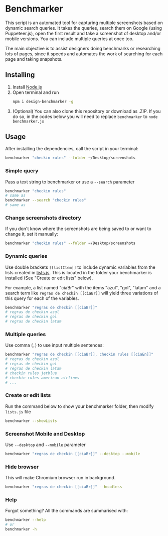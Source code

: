 # Benchmarker
This script is an automated tool for capturing multiple screenshots based on dynamic search queries. It takes the queries, search them on Google (using Puppeteer.js), open the first result and take a screenshot of desktop and/or mobile versions. You can include multiple queries at once too.

The main objective is to assist designers doing benchmarks or researching lots of pages, since it speeds and automates the work of searching for each page and taking snapshots.

## Installing
1. Install [Node.js](https://nodejs.org/en/download/)
2. Open terminal and run
    ```bash
    npm i design-benchmarker -g
    ```
3. (Optional) You can also clone this repository or download as .ZIP. If you do so, in the codes below you will need to replace `benchmarker` to `node benchmarker.js`

## Usage
After installing the dependencies, call the script in your terminal:
```bash
benchmarker "checkin rules" --folder ~/Desktop/screenshots
```

### Simple query
Pass a text string to benchmarker or use a `--search` parameter
```bash
benchmarker "checkin rules"
# same as
benchmarker --search "checkin rules"
# same as
```

### Change screenshots directory
If you don't know where the screenshots are being saved to or want to change it, set it manually:
```bash
benchmarker "checkin rules" --folder ~/Desktop/screenshots
```

### Dynamic queries
Use double brackets `[[listItem]]` to include dynamic variables from the lists created in [lists.js](https://github.com/kikobr/Benchmarker/blob/master/lists.js). This is located in the folder your benchmarker is installed (See "Create or edit lists" below).

For example, a list named "ciaBr" with the items "azul", "gol", "latam" and a search term like `regras de checkin [[ciaBr]]` will yield three variations of this query for each of the variables.
```bash
benchmarker "regras de checkin [[ciaBr]]"
# regras de checkin azul
# regras de checkin gol
# regras de checkin latam
```

### Multiple queries
Use comma (`,`) to use input multiple sentences:
```bash
benchmarker "regras de checkin [[ciaBr]], checkin rules [[ciaEn]]"
# regras de checkin azul
# regras de checkin gol
# regras de checkin latam
# checkin rules jetblue
# checkin rules american airlines
# ...
```

### Create or edit lists
Run the command below to show your benchmarker folder, then modify `lists.js` file
```bash
benchmarker --showLists
```

### Screenshot Mobile and Desktop
Use `--desktop` and `--mobile` parameter
```bash
benchmarker "regras de checkin [[ciaBr]]" --desktop --mobile
```

### Hide browser
This will make Chromium browser run in background.
```bash
benchmarker "regras de checkin [[ciaBr]]" --headless
```

### Help
Forgot something? All the commands are summarised with:
```bash
benchmarker --help
# or
benchmarker -h
```
